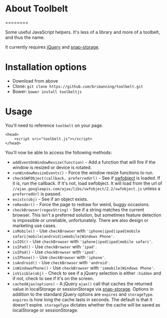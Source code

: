 # About Toolbelt
========

Some useful JavaScript helpers. It's less of a library and more of a toolbelt, and thus the name.

It currently requires [jQuery](https://jquery.com/) and [snap-storage](https://github.com/brimanning/snap-storage).

Installation options
===
+ Download from above
+ Clone: `git clone https://github.com/brimanning/toolbelt.git`
+ Bower: `bower install toolbeltjs`

Usage
===

You'll need to reference `toolbelt` on your page.

	<head>
		<script src="toolbelt.js"></script>
	</head>

You'll now be able to access the following methods:

+ `addEventOnWindowResize(function)` - Add a function that will fire if the window is resized or device is rotated.
+ `runWindowResizeEvents()` - Force the window resize functions to run.
+ `checkSWFObject(callback, preferredUrl)` - See if [swfobject](https://github.com/swfobject/swfobject) is loaded. If it is, run the callback. If it's not, load swfobject. It will load from the url of `//ajax.googleapis.com/ajax/libs/swfobject/2.2/swfobject.js` unless a `preferredUrl` is passed.
+ `exists(obj)` - See if an object exists.
+ `reRender()` - Force the page to redraw for weird, buggy occasions.
+ `checkBrowser(regexString)` - See if a string matches the current browser. This isn't a preferred solution, but sometimes feature detection is impossible or unreliable, unfortunately. There are also design or marketing use cases.
+ `isMobile()` - Use `checkBrowser` with `'iphone|ipod|ipad|mobile safari|mobile|android|iemobile|Windows Phone'`.
+ `isIOS()` - Use `checkBrowser` with `'iphone|ipod|ipad|mobile safari'`.
+ `isIPad()` - Use `checkBrowser` with `'ipad'`.
+ `isIPod()` - Use `checkBrowser` with `'ipod'`.
+ `isIPhone()` - Use `checkBrowser` with `'iphone'`.
+ `isAndroid()` - Use `checkBrowser` with `'android'`.
+ `isWindowsPhone()` - Use `checkBrowser` with `'iemobile|Windows Phone'`.
+ `isVisible(obj)` - Check to see if a jQuery selection is either `:hidden` and if not, check to see if it's on the screen.
+ `cachedAjax(options)` - A jQuery `ajax()` call that caches the returned value in localStorage or sessionStorage via [snap-storage](https://github.com/brimanning/snap-storage). Options in addition to the standard jQuery options are `expires` and `storageType`. `expires` is how long the cache lasts in seconds. The default is that it doesn't expire. `storageType` dictates whether the cache will be saved as localStorage or sessionStorage.
